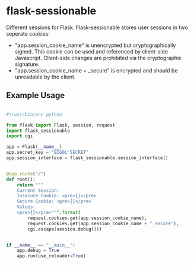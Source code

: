 flask-sessionable
=================

Different sessions for Flask. Flask-sessionable stores user sessions in two seperate cookies:
* "app.session_cookie_name" is unencrypted but cryptographically signed. This cookie can be used and referenced by client-side Javascript. Client-side changes are prohibited via the cryptographic signature.
* "app.session_cookie_name + _secure" is encrypted and should be unreadable by the client.

## Example Usage

```python

#!/usr/bin/env python

from flask import Flask, session, request
import flask_sessionable
import cgi

app = Flask(__name__)
app.secret_key = "BIGOL'SECRET"
app.session_interface = flask_sessionable.session_interface()


@app.route("/")
def root():
	return """
	Current Session:
	Insecure Cookie: <pre>{}</pre>
	Secure Cookie: <pre>{}</pre>
	Values:
	<pre>{}</pre>""".format(
		request.cookies.get(app.session_cookie_name),
		request.cookies.get(app.session_cookie_name + "_secure"),
		cgi.escape(session.debug()))


if __name__ == "__main__":
	app.debug = True
	app.run(use_reloader=True)

```
